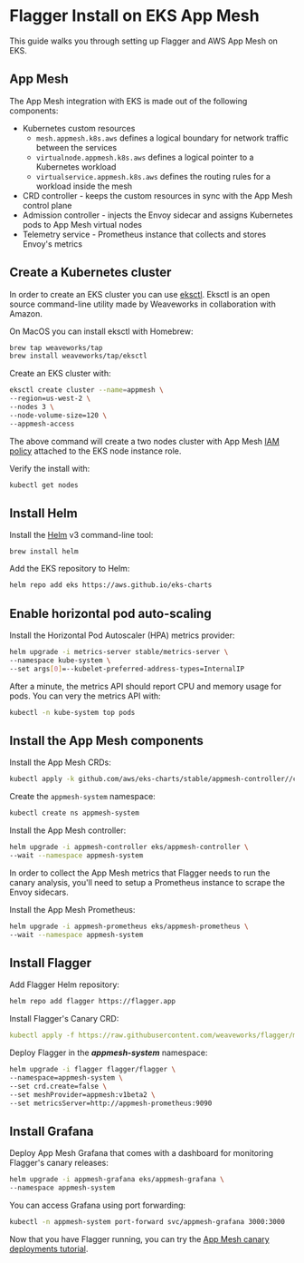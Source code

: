 # Flagger Install on EKS App Mesh

This guide walks you through setting up Flagger and AWS App Mesh on EKS.

## App Mesh

The App Mesh integration with EKS is made out of the following components:

* Kubernetes custom resources
  * `mesh.appmesh.k8s.aws` defines a logical boundary for network traffic between the services 
  * `virtualnode.appmesh.k8s.aws` defines a logical pointer to a Kubernetes workload
  * `virtualservice.appmesh.k8s.aws` defines the routing rules for a workload inside the mesh
* CRD controller - keeps the custom resources in sync with the App Mesh control plane
* Admission controller - injects the Envoy sidecar and assigns Kubernetes pods to App Mesh virtual nodes
* Telemetry service - Prometheus instance that collects and stores Envoy's metrics

## Create a Kubernetes cluster

In order to create an EKS cluster you can use [eksctl](https://eksctl.io).
Eksctl is an open source command-line utility made by Weaveworks in collaboration with Amazon.

On MacOS you can install eksctl with Homebrew:

```bash
brew tap weaveworks/tap
brew install weaveworks/tap/eksctl
```

Create an EKS cluster with:

```bash
eksctl create cluster --name=appmesh \
--region=us-west-2 \
--nodes 3 \
--node-volume-size=120 \
--appmesh-access
```

The above command will create a two nodes cluster with
App Mesh [IAM policy](https://docs.aws.amazon.com/app-mesh/latest/userguide/MESH_IAM_user_policies.html)
attached to the EKS node instance role.

Verify the install with:

```bash
kubectl get nodes
```

## Install Helm

Install the [Helm](https://docs.helm.sh/using_helm/#installing-helm) v3 command-line tool:

```text
brew install helm
```

Add the EKS repository to Helm:

```bash
helm repo add eks https://aws.github.io/eks-charts
```

## Enable horizontal pod auto-scaling

Install the Horizontal Pod Autoscaler \(HPA\) metrics provider:

```bash
helm upgrade -i metrics-server stable/metrics-server \
--namespace kube-system \
--set args[0]=--kubelet-preferred-address-types=InternalIP
```

After a minute, the metrics API should report CPU and memory usage for pods. You can very the metrics API with:

```bash
kubectl -n kube-system top pods
```

## Install the App Mesh components

Install the App Mesh CRDs:

```bash
kubectl apply -k github.com/aws/eks-charts/stable/appmesh-controller//crds?ref=master
```

Create the `appmesh-system` namespace:

```bash
kubectl create ns appmesh-system
```

Install the App Mesh controller:

```bash
helm upgrade -i appmesh-controller eks/appmesh-controller \
--wait --namespace appmesh-system
```

In order to collect the App Mesh metrics that Flagger needs to run the canary analysis,
you'll need to setup a Prometheus instance to scrape the Envoy sidecars.

Install the App Mesh Prometheus:

```bash
helm upgrade -i appmesh-prometheus eks/appmesh-prometheus \
--wait --namespace appmesh-system
```

## Install Flagger

Add Flagger Helm repository:

```bash
helm repo add flagger https://flagger.app
```

Install Flagger's Canary CRD:

```yaml
kubectl apply -f https://raw.githubusercontent.com/weaveworks/flagger/master/artifacts/flagger/crd.yaml
```

Deploy Flagger in the _**appmesh-system**_ namespace:

```bash
helm upgrade -i flagger flagger/flagger \
--namespace=appmesh-system \
--set crd.create=false \
--set meshProvider=appmesh:v1beta2 \
--set metricsServer=http://appmesh-prometheus:9090
```

## Install Grafana

Deploy App Mesh Grafana that comes with a dashboard for monitoring Flagger's canary releases:

```bash
helm upgrade -i appmesh-grafana eks/appmesh-grafana \
--namespace appmesh-system
```

You can access Grafana using port forwarding:

```bash
kubectl -n appmesh-system port-forward svc/appmesh-grafana 3000:3000
```

Now that you have Flagger running,
you can try the [App Mesh canary deployments tutorial](https://docs.flagger.app/usage/appmesh-progressive-delivery).

